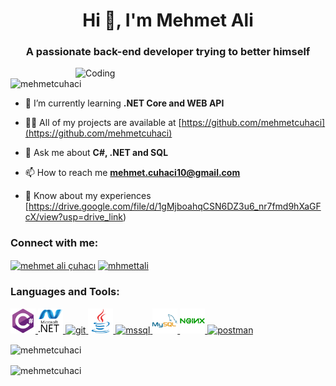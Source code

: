 <h1 align="center">Hi 👋, I'm Mehmet Ali</h1>
<h3 align="center">A passionate back-end developer trying to better himself</h3>
<img align="right" alt="Coding" width="400" src="https://cdn.dribbble.com/users/1708950/screenshots/4188877/developer_med.gif">



<p align="left"> <img src="https://komarev.com/ghpvc/?username=mehmetcuhaci&label=Profile%20views&color=0e75b6&style=flat" alt="mehmetcuhaci" /> </p>

- 🌱 I’m currently learning **.NET Core and WEB API**

- 👨‍💻 All of my projects are available at [https://github.com/mehmetcuhaci](https://github.com/mehmetcuhaci)

- 💬 Ask me about **C#, .NET and SQL**

- 📫 How to reach me **mehmet.cuhaci10@gmail.com**

- 📄 Know about my experiences [https://drive.google.com/file/d/1gMjboahqCSN6DZ3u6_nr7fmd9hXaGFcX/view?usp=drive_link)

<h3 align="left">Connect with me:</h3>
<p align="left">
<a href="https://linkedin.com/in/mehmet ali çuhacı" target="blank"><img align="center" src="https://raw.githubusercontent.com/rahuldkjain/github-profile-readme-generator/master/src/images/icons/Social/linked-in-alt.svg" alt="mehmet ali çuhacı" height="30" width="40" /></a>
<a href="https://instagram.com/mhmettali" target="blank"><img align="center" src="https://raw.githubusercontent.com/rahuldkjain/github-profile-readme-generator/master/src/images/icons/Social/instagram.svg" alt="mhmettali" height="30" width="40" /></a>
</p>

<h3 align="left">Languages and Tools:</h3>
<p align="left"> <a href="https://www.w3schools.com/cs/" target="_blank" rel="noreferrer"> <img src="https://raw.githubusercontent.com/devicons/devicon/master/icons/csharp/csharp-original.svg" alt="csharp" width="40" height="40"/> </a> <a href="https://dotnet.microsoft.com/" target="_blank" rel="noreferrer"> <img src="https://raw.githubusercontent.com/devicons/devicon/master/icons/dot-net/dot-net-original-wordmark.svg" alt="dotnet" width="40" height="40"/> </a> <a href="https://git-scm.com/" target="_blank" rel="noreferrer"> <img src="https://www.vectorlogo.zone/logos/git-scm/git-scm-icon.svg" alt="git" width="40" height="40"/> </a> <a href="https://www.java.com" target="_blank" rel="noreferrer"> <img src="https://raw.githubusercontent.com/devicons/devicon/master/icons/java/java-original.svg" alt="java" width="40" height="40"/> </a> <a href="https://www.microsoft.com/en-us/sql-server" target="_blank" rel="noreferrer"> <img src="https://www.svgrepo.com/show/303229/microsoft-sql-server-logo.svg" alt="mssql" width="40" height="40"/> </a> <a href="https://www.mysql.com/" target="_blank" rel="noreferrer"> <img src="https://raw.githubusercontent.com/devicons/devicon/master/icons/mysql/mysql-original-wordmark.svg" alt="mysql" width="40" height="40"/> </a> <a href="https://www.nginx.com" target="_blank" rel="noreferrer"> <img src="https://raw.githubusercontent.com/devicons/devicon/master/icons/nginx/nginx-original.svg" alt="nginx" width="40" height="40"/> </a> <a href="https://postman.com" target="_blank" rel="noreferrer"> <img src="https://www.vectorlogo.zone/logos/getpostman/getpostman-icon.svg" alt="postman" width="40" height="40"/> </a> </p>

<p><img align="center" src="https://github-readme-stats.vercel.app/api/top-langs?username=mehmetcuhaci&show_icons=true&locale=en&layout=compact" alt="mehmetcuhaci" /></p>

<p><img align="center" src="https://github-readme-streak-stats.herokuapp.com/?user=mehmetcuhaci&" alt="mehmetcuhaci" /></p>
